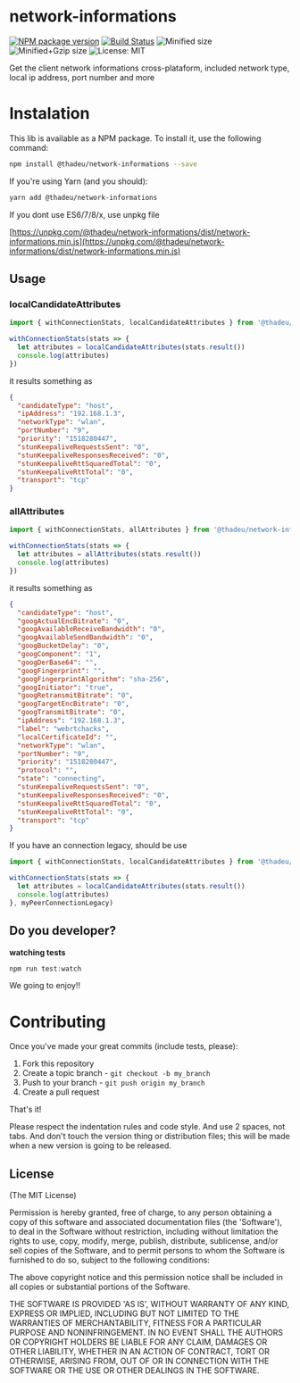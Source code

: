 # network-informations

[![NPM package version](https://img.shields.io/npm/v/@thadeu/network-informations.svg)](https://www.npmjs.com/package/@thadeu/network-informations)
[![Build Status](https://travis-ci.org/thadeu/network-informations.svg?branch=master)](https://travis-ci.org/thadeu/network-informations)
![Minified size](http://img.badgesize.io/thadeu/network-informations/master/dist/network-informations.min.js.svg?label=min+size)
![Minified+Gzip size](http://img.badgesize.io/thadeu/network-informations/master/dist/network-informations.min.js.svg?compression=gzip&label=min%2Bgzip+size)
![License: MIT](https://img.shields.io/npm/l/@thadeu/network-informations.svg)

Get the client network informations cross-plataform, included network type, local ip address, port number and more

# Instalation
This lib is available as a NPM package. To install it, use the following command:

```bash
npm install @thadeu/network-informations --save
```

If you're using Yarn (and you should):

```bash
yarn add @thadeu/network-informations
```

If you dont use ES6/7/8/x, use unpkg file

[https://unpkg.com/@thadeu/network-informations/dist/network-informations.min.js](https://unpkg.com/@thadeu/network-informations/dist/network-informations.min.js)

## Usage

### localCandidateAttributes

```js
import { withConnectionStats, localCandidateAttributes } from '@thadeu/network-informations'

withConnectionStats(stats => {
  let attributes = localCandidateAttributes(stats.result())
  console.log(attributes)
})
```

it results something as

```json
{
  "candidateType": "host",
  "ipAddress": "192.168.1.3",
  "networkType": "wlan",
  "portNumber": "9",
  "priority": "1518280447",
  "stunKeepaliveRequestsSent": "0",
  "stunKeepaliveResponsesReceived": "0",
  "stunKeepaliveRttSquaredTotal": "0",
  "stunKeepaliveRttTotal": "0",
  "transport": "tcp"
}
```

### allAttributes

```js
import { withConnectionStats, allAttributes } from '@thadeu/network-informations'

withConnectionStats(stats => {
  let attributes = allAttributes(stats.result())
  console.log(attributes)
})
```

it results something as

```json
{
  "candidateType": "host",
  "googActualEncBitrate": "0",
  "googAvailableReceiveBandwidth": "0",
  "googAvailableSendBandwidth": "0",
  "googBucketDelay": "0",
  "googComponent": "1",
  "googDerBase64": "",
  "googFingerprint": "",
  "googFingerprintAlgorithm": "sha-256",
  "googInitiator": "true",
  "googRetransmitBitrate": "0",
  "googTargetEncBitrate": "0",
  "googTransmitBitrate": "0",
  "ipAddress": "192.168.1.3",
  "label": "webrtchacks",
  "localCertificateId": "",
  "networkType": "wlan",
  "portNumber": "9",
  "priority": "1518280447",
  "protocol": "",
  "state": "connecting",
  "stunKeepaliveRequestsSent": "0",
  "stunKeepaliveResponsesReceived": "0",
  "stunKeepaliveRttSquaredTotal": "0",
  "stunKeepaliveRttTotal": "0",
  "transport": "tcp"
}
```

If you have an connection legacy, should be use

```js
import { withConnectionStats, localCandidateAttributes } from '@thadeu/network-informations'

withConnectionStats(stats => {
  let attributes = localCandidateAttributes(stats.result())
  console.log(attributes)
}, myPeerConnectionLegacy)
```

## Do you developer?

**watching tests**

```js
npm run test:watch
```

We going to enjoy!!

# Contributing

Once you've made your great commits (include tests, please):

1. Fork this repository
2. Create a topic branch - `git checkout -b my_branch`
3. Push to your branch - `git push origin my_branch`
4. Create a pull request

That's it!

Please respect the indentation rules and code style. And use 2 spaces, not tabs. And don't touch the version thing or distribution files; this will be made when a new version is going to be released.

## License
(The MIT License)

Permission is hereby granted, free of charge, to any person obtaining a copy of this software and associated documentation files (the 'Software'), to deal in the Software without restriction, including without limitation the rights to use, copy, modify, merge, publish, distribute, sublicense, and/or sell copies of the Software, and to permit persons to whom the Software is furnished to do so, subject to the following conditions:

The above copyright notice and this permission notice shall be included in all copies or substantial portions of the Software.

THE SOFTWARE IS PROVIDED 'AS IS', WITHOUT WARRANTY OF ANY KIND, EXPRESS OR IMPLIED, INCLUDING BUT NOT LIMITED TO THE WARRANTIES OF MERCHANTABILITY, FITNESS FOR A PARTICULAR PURPOSE AND NONINFRINGEMENT. IN NO EVENT SHALL THE AUTHORS OR COPYRIGHT HOLDERS BE LIABLE FOR ANY CLAIM, DAMAGES OR OTHER LIABILITY, WHETHER IN AN ACTION OF CONTRACT, TORT OR OTHERWISE, ARISING FROM, OUT OF OR IN CONNECTION WITH THE SOFTWARE OR THE USE OR OTHER DEALINGS IN THE SOFTWARE.

